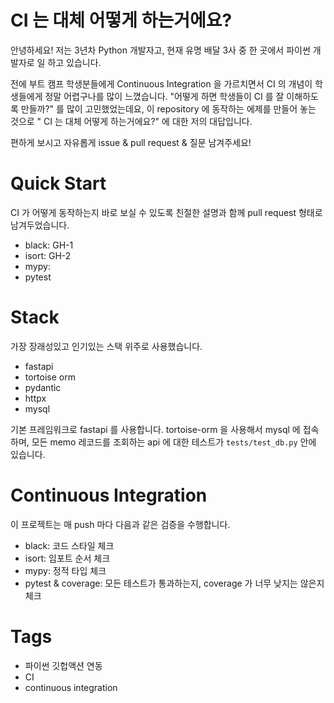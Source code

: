 # CI 는 대체 어떻게 하는거에요?

안녕하세요! 저는 3년차 Python 개발자고, 현재 유명 배달 3사 중 한 곳에서 파이썬 개발자로 일 하고 있습니다.

전에 부트 캠프 학생분들에게 Continuous Integration 을 가르치면서 CI 의 개념이 학생들에게 정말 어렵구나를 많이 느꼈습니다. 
"어떻게 하면 학생들이 CI 를 잘 이해하도록 만들까?" 를 많이 고민했었는데요, 
이 repository 에 동작하는 에제를 만들어 놓는 것으로 " CI 는 대체 어떻게 하는거에요?" 에 대한 저의 대답입니다.

편하게 보시고 자유롭게 issue & pull request & 질문 남겨주세요!

# Quick Start

CI 가 어떻게 동작하는지 바로 보실 수 있도록 친절한 설명과 함께 pull request 형태로 남겨두었습니다. 

* black: GH-1
* isort: GH-2
* mypy:
* pytest


# Stack
가장 장래성있고 인기있는 스택 위주로 사용했습니다.
* fastapi
* tortoise orm
* pydantic
* httpx
* mysql

기본 프레임워크로 fastapi 를 사용합니다.
tortoise-orm 을 사용해서 mysql 에 접속하며, 모든 memo 레코드를 조회하는 api 에 대한 테스트가 `tests/test_db.py` 안에 있습니다. 


# Continuous Integration

이 프로젝트는 매 push 마다 다음과 같은 검증을 수행합니다.

* black: 코드 스타일 체크
* isort: 임포트 순서 체크
* mypy: 정적 타입 체크
* pytest & coverage: 모든 테스트가 통과하는지, coverage 가 너무 낮지는 않은지 체크


# Tags
* 파이썬 깃헙액션 연동 
* CI
* continuous integration
